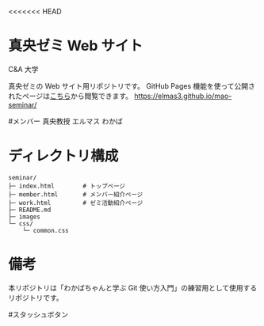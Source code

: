 <<<<<<< HEAD

# 真央ゼミ Web サイト

C&A 大学

真央ゼミの Web サイト用リポジトリです。
GitHub Pages 機能を使って公開されたページは[こちら](https://elmas3.github.io/mao-seminar/)から閲覧できます。
https://elmas3.github.io/mao-seminar/

#メンバー
真央教授
エルマス
わかば

# ディレクトリ構成

```
seminar/
├─ index.html        # トップページ
├─ member.html       # メンバー紹介ページ
├─ work.html         # ゼミ活動紹介ページ
├─ README.md
├─ images
└─ css/
    └─ common.css
```

# 備考

本リポジトリは「わかばちゃんと学ぶ Git 使い方入門」の練習用として使用するリポジトリです。

#スタッシュボタン
